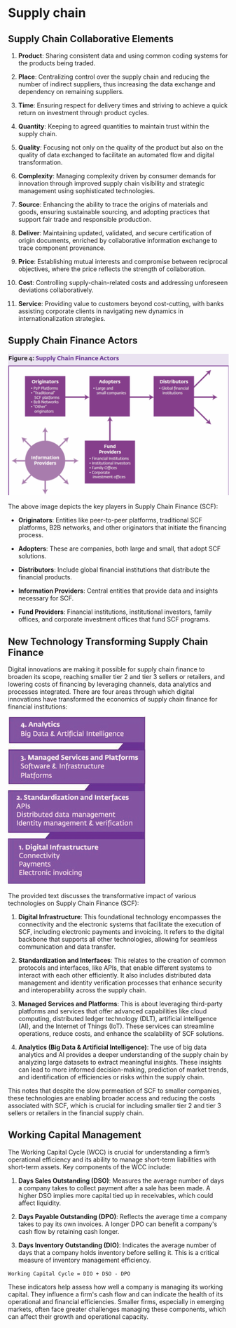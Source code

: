 # Supply chain 

## Supply Chain Collaborative Elements
1. **Product**: Sharing consistent data and using common coding systems for the products being traded.

2. **Place**: Centralizing control over the supply chain and reducing the number of indirect suppliers, thus increasing the data exchange and dependency on remaining suppliers.

3. **Time**: Ensuring respect for delivery times and striving to achieve a quick return on investment through product cycles.

4. **Quantity**: Keeping to agreed quantities to maintain trust within the supply chain.

5. **Quality**: Focusing not only on the quality of the product but also on the quality of data exchanged to facilitate an automated flow and digital transformation.

6. **Complexity**: Managing complexity driven by consumer demands for innovation through improved supply chain visibility and strategic management using sophisticated technologies.

7. **Source**: Enhancing the ability to trace the origins of materials and goods, ensuring sustainable sourcing, and adopting practices that support fair trade and responsible production.

8. **Deliver**: Maintaining updated, validated, and secure certification of origin documents, enriched by collaborative information exchange to trace component provenance.

9. **Price**: Establishing mutual interests and compromise between reciprocal objectives, where the price reflects the strength of collaboration.

10. **Cost**: Controlling supply-chain-related costs and addressing unforeseen deviations collaboratively.

11. **Service**: Providing value to customers beyond cost-cutting, with banks assisting corporate clients in navigating new dynamics in internationalization strategies.


## Supply Chain Finance Actors

![Alt text](image-1.png)

The above image depicts the key players in Supply Chain Finance (SCF):

- **Originators**: Entities like peer-to-peer platforms, traditional SCF platforms, B2B networks, and other originators that initiate the financing process.
  
- **Adopters**: These are companies, both large and small, that adopt SCF solutions.

- **Distributors**: Include global financial institutions that distribute the financial products.

- **Information Providers**: Central entities that provide data and insights necessary for SCF.

- **Fund Providers**: Financial institutions, institutional investors, family offices, and corporate investment offices that fund SCF programs.


## New Technology Transforming Supply Chain Finance


Digital innovations are making it possible for supply chain finance to broaden its scope, reaching smaller tier 2 and tier 3 sellers or retailers, and lowering costs of financing by leveraging channels, data analytics and processes integrated. There are four areas through which digital innovations have transformed the economics of supply chain finance for financial institutions:

![Alt text](image-2.png)

The provided text discusses the transformative impact of various technologies on Supply Chain Finance (SCF):

1. **Digital Infrastructure**: This foundational technology encompasses the connectivity and the electronic systems that facilitate the execution of SCF, including electronic payments and invoicing. It refers to the digital backbone that supports all other technologies, allowing for seamless communication and data transfer.

2. **Standardization and Interfaces**: This relates to the creation of common protocols and interfaces, like APIs, that enable different systems to interact with each other efficiently. It also includes distributed data management and identity verification processes that enhance security and interoperability across the supply chain.

3. **Managed Services and Platforms**: This is about leveraging third-party platforms and services that offer advanced capabilities like cloud computing, distributed ledger technology (DLT), artificial intelligence (AI), and the Internet of Things (IoT). These services can streamline operations, reduce costs, and enhance the scalability of SCF solutions.

4. **Analytics (Big Data & Artificial Intelligence)**: The use of big data analytics and AI provides a deeper understanding of the supply chain by analyzing large datasets to extract meaningful insights. These insights can lead to more informed decision-making, prediction of market trends, and identification of efficiencies or risks within the supply chain. 

This notes that despite the slow permeation of SCF to smaller companies, these technologies are enabling broader access and reducing the costs associated with SCF, which is crucial for including smaller tier 2 and tier 3 sellers or retailers in the financial supply chain.


## Working Capital Management

The Working Capital Cycle (WCC) is crucial for understanding a firm’s operational efficiency and its ability to manage short-term liabilities with short-term assets. Key components of the WCC include:

1. **Days Sales Outstanding (DSO)**: Measures the average number of days a company takes to collect payment after a sale has been made. A higher DSO implies more capital tied up in receivables, which could affect liquidity.

2. **Days Payable Outstanding (DPO)**: Reflects the average time a company takes to pay its own invoices. A longer DPO can benefit a company's cash flow by retaining cash longer.

3. **Days Inventory Outstanding (DIO)**: Indicates the average number of days that a company holds inventory before selling it. This is a critical measure of inventory management efficiency.

```
Working Capital Cycle = DIO + DSO - DPO
```


These indicators help assess how well a company is managing its working capital. They influence a firm's cash flow and can indicate the health of its operational and financial efficiencies. Smaller firms, especially in emerging markets, often face greater challenges managing these components, which can affect their growth and operational capacity.
